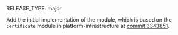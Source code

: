 RELEASE_TYPE: major

Add the initial implementation of the module, which is based on the `certificate` module in platform-infrastructure at [commit 3343851](https://github.com/wellcomecollection/platform-infrastructure/tree/3343851cf3b58164843149e33ecb4bbb996f894b/cloudfront/modules/certificate).
